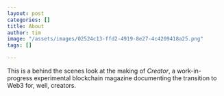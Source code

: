 ```yaml
---
layout: post
categories: []
title: About
author: tim
image: "/assets/images/02524c13-ffd2-4919-8e27-4c4209418a25.png"
tags: []

---
```

This is a behind the scenes look at the  making of _Creator_, a work-in-progress experimental blockchain magazine documenting the transition to Web3 for, well, creators.